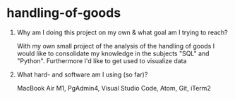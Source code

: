 # handling-of-goods

1.  Why am I doing this project on my own & what goal am I trying to reach?

    With my own small project of the analysis of the handling of goods I would like to consolidate my knowledge in the subjects "SQL" and "Python".
    Furthermore I'd like to get used to visualize data

2.  What hard- and software am I using (so far)?

    MacBook Air M1, PgAdmin4, Visual Studio Code, Atom, Git, iTerm2
